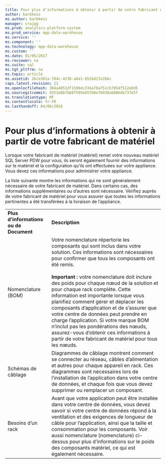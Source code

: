 ```yaml
---
title: Pour plus d’informations à obtenir à partir de votre fabricant de matériel (système de plateforme Analytique)
author: barbkess
ms.author: barbkess
manager: craigg
ms.prod: analytics-platform-system
ms.prod_service: mpp-data-warehouse
ms.service: ''
ms.component: ''
ms.technology: mpp-data-warehouse
ms.custom: ''
ms.date: 01/05/2017
ms.reviewer: na
ms.suite: sql
ms.tgt_pltfrm: na
ms.topic: article
ms.assetid: 2bce301a-704c-4236-a0a1-851bd17e2b6c
caps.latest.revision: 11
ms.openlocfilehash: 384a4051df1596dc334a78a751cb7954f512e8d5
ms.sourcegitcommit: 9351e8b7b68f599a95fb8e76930ab886db737e5f
ms.translationtype: MT
ms.contentlocale: fr-FR
ms.lasthandoff: 04/06/2018
---
```

# <a name="information-to-obtain-from-your-ihv"></a>Pour plus d’informations à obtenir à partir de votre fabricant de matériel
Lorsque votre fabricant de matériel (matériel) remet votre nouveau matériel SQL Server PDW pour vous, ils seront également fournir des informations sur le matériel et la configuration qu’ils ont effectuées sur votre appliance. Vous devez ces informations pour administrer votre appliance.  
  
La liste suivante montre les informations qui ne sont généralement nécessaire de votre fabricant de matériel. Dans certains cas, des informations supplémentaires ou d’autres sont nécessaire. Vérifiez auprès de votre fabricant de matériel pour vous assurer que toutes les informations pertinentes a été transférées à la livraison de l’appliance.  
  
|||  
|-|-|  
|**Plus d’informations ou de Document**|**Description**|  
|Nomenclature (BOM)|Votre nomenclature répertorie les composants qui sont inclus dans votre solution. Ces informations sont nécessaires pour confirmer que tous les composants ont été remis.<br /><br />**Important :** votre nomenclature doit inclure des poids pour chaque nœud de la solution et pour chaque rack complète. Cette information est importante lorsque vous planifiez comment gérer et déplacer les composants d’application et de s’assurer que votre centre de données peut prendre en charge l’application. Si votre marque BOM n’inclut pas les pondérations des nœuds, assurez-vous d’obtenir ces informations à partir de votre fabricant de matériel pour tous les nœuds.|  
|Schémas de câblage|Diagrammes de câblage montrent comment se connecter au réseau, câbles d’alimentation et autres pour chaque appareil en rack. Ces diagrammes sont nécessaires lors de l’installation de l’application dans votre centre de données, et chaque fois que vous devez supprimer ou remplacer un composant.|  
|Besoins d’un rack|Avant que votre application peut être installée dans votre centre de données, vous devez savoir si votre centre de données répond à la ventilation et des exigences de longueur de câble pour l’application, ainsi que la taille et consommation pour les composants. Voir aussi nomenclature (nomenclature) ci-dessus pour plus d’informations sur le poids des composants matériel, ce qui est également nécessaire.|  
  
